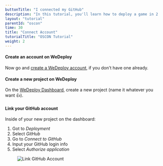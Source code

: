 ```yaml
---
buttonTitle: "I connected my GitHub"
description: "In this tutorial, you'll learn how to deploy a game in 2 minutes."
layout: "tutorial"
parentId: "oscon"
time: 30
title: "Connect Account"
tutorialTitle: "OSCON Tutorial"
weight: 2
---
```


#### Create an account on WeDeploy

Now go and [create a WeDeploy account](#), if you don't have one already.

#### Create a new project on WeDeploy

On the [WeDeploy Dashboard](http://dashboard.wedeploy.com/projects), create a new project (name it whatever you want 👍).

#### Link your GitHub account

Inside of your new project on the dashboard: 

1. Got to _Deployment_
2. Select _GitHub_
3. Go to _Connect to GitHub_
4. Input your GitHub login info
5. Select _Authorize application_

<figure>
	<img src="/images/tutorials/oscon/3-link-github.gif" alt="Link GitHub Account">
</figure>
